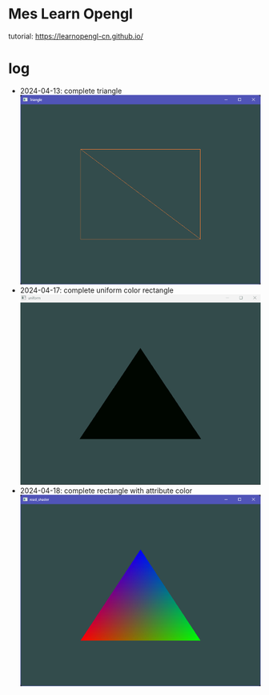 # Mes Learn Opengl

tutorial: https://learnopengl-cn.github.io/

# log

- 2024-04-13: complete triangle
  ![triangle](document/triangle.png)
- 2024-04-17: complete uniform color rectangle
  ![rectangle](document/uniform.gif)
- 2024-04-18: complete rectangle with attribute color
  ![rectangle](document/attribute.png)